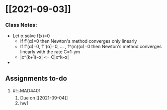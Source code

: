 # [[2021-09-03]]
### Class Notes:
- Let α solve f(x)=0
	- If f'(α)=0 then Newton's method converges only linearly
	- If f'(α)=0, f''(α)=0, ... , f^(m)(α)=0 then Newton's method converges linearly with the rate C=1-ym
	- |x^(k+1)-α| <= C|x^k-α|
- 
## Assignments to-do
1. #📉MAD4401
	1. Due on [[2021-09-04]]
	2. hw1